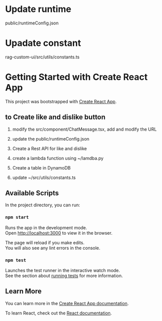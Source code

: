 # Update runtime
public/runtimeConfig.json

# Upadate constant
rag-custom-ui/src/utils/constants.ts

# Getting Started with Create React App

This project was bootstrapped with [Create React App](https://github.com/facebook/create-react-app).


## to Create like and dislike button

1. modify  the src/component/ChatMessage.tsx, add and modify the URL

<!-- const addUserFeedback = async (feedbackData: FeedbackData) => {
      //console.log(feedbackData);

      await axios({
        method: "post",
        url: "https://ge857czzt6.execute-api.ap-south-1.amazonaws.com/test-rag/feedback",
        data: JSON.stringify(feedbackData),
      })
        // .then((response) => {
        //   console.log(response);
        // })
        .then((data) => {
          //console.log(data);
          console.log("Feedback Submitted!");
        })
        .catch((err) => {
          console.log(err.message);
        });
    }; -->


2. update the public/runtimeConfig.json

3. Create a Rest API for like and dislike 

4. create a lambda function using ~/lamdba.py

5. Create a table in DynamoDB 

6. update ~/src/utils/constants.ts 



## Available Scripts

In the project directory, you can run:

### `npm start`

Runs the app in the development mode.\
Open [http://localhost:3000](http://localhost:3000) to view it in the browser.

The page will reload if you make edits.\
You will also see any lint errors in the console.

### `npm test`

Launches the test runner in the interactive watch mode.\
See the section about [running tests](https://facebook.github.io/create-react-app/docs/running-tests) for more information.


## Learn More

You can learn more in the [Create React App documentation](https://facebook.github.io/create-react-app/docs/getting-started).

To learn React, check out the [React documentation](https://reactjs.org/).


